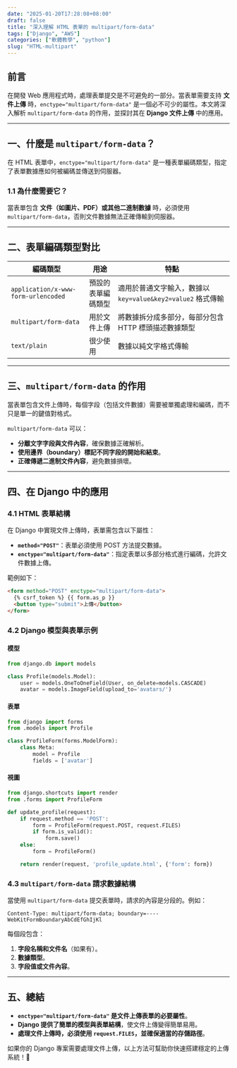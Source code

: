 ```yaml
---
date: "2025-01-20T17:28:08+08:00"
draft: false
title: "深入理解 HTML 表單的 multipart/form-data"
tags: ["Django", "AWS"]
categories: ["軟體教學", "python"]
slug: "HTML-multipart"
---
```


## 前言

在開發 Web 應用程式時，處理表單提交是不可避免的一部分。當表單需要支持 **文件上傳** 時，`enctype="multipart/form-data"` 是一個必不可少的屬性。本文將深入解析 `multipart/form-data` 的作用，並探討其在 **Django 文件上傳** 中的應用。

<!--more-->

---

## **一、什麼是 `multipart/form-data`？**

在 HTML 表單中，`enctype="multipart/form-data"` 是一種表單編碼類型，指定了表單數據應如何被編碼並傳送到伺服器。

### **1.1 為什麼需要它？**

當表單包含 **文件（如圖片、PDF）或其他二進制數據** 時，必須使用 `multipart/form-data`，否則文件數據無法正確傳輸到伺服器。

---

## **二、表單編碼類型對比**

| 編碼類型                            | 用途               | 特點                                                        |
| ----------------------------------- | ------------------ | ----------------------------------------------------------- |
| `application/x-www-form-urlencoded` | 預設的表單編碼類型 | 適用於普通文字輸入，數據以 `key=value&key2=value2` 格式傳輸 |
| `multipart/form-data`               | 用於文件上傳       | 將數據拆分成多部分，每部分包含 HTTP 標頭描述數據類型        |
| `text/plain`                        | 很少使用           | 數據以純文字格式傳輸                                        |

---

## **三、`multipart/form-data` 的作用**

當表單包含文件上傳時，每個字段（包括文件數據）需要被單獨處理和編碼，而不只是單一的鍵值對格式。

`multipart/form-data` 可以：

- **分離文字字段與文件內容**，確保數據正確解析。
- **使用邊界（boundary）標記不同字段的開始和結束**。
- **正確傳遞二進制文件內容**，避免數據損壞。

---

## **四、在 Django 中的應用**

### **4.1 HTML 表單結構**

在 Django 中實現文件上傳時，表單需包含以下屬性：

- **`method="POST"`**：表單必須使用 POST 方法提交數據。
- **`enctype="multipart/form-data"`**：指定表單以多部分格式進行編碼，允許文件數據上傳。

範例如下：

```html
<form method="POST" enctype="multipart/form-data">
  {% csrf_token %} {{ form.as_p }}
  <button type="submit">上傳</button>
</form>
```

### **4.2 Django 模型與表單示例**

#### **模型**

```python
from django.db import models

class Profile(models.Model):
    user = models.OneToOneField(User, on_delete=models.CASCADE)
    avatar = models.ImageField(upload_to='avatars/')
```

#### **表單**

```python
from django import forms
from .models import Profile

class ProfileForm(forms.ModelForm):
    class Meta:
        model = Profile
        fields = ['avatar']
```

#### **視圖**

```python
from django.shortcuts import render
from .forms import ProfileForm

def update_profile(request):
    if request.method == 'POST':
        form = ProfileForm(request.POST, request.FILES)
        if form.is_valid():
            form.save()
    else:
        form = ProfileForm()

    return render(request, 'profile_update.html', {'form': form})
```

### **4.3 `multipart/form-data` 請求數據結構**

當使用 `multipart/form-data` 提交表單時，請求的內容是分段的。例如：

```
Content-Type: multipart/form-data; boundary=----WebKitFormBoundaryAbCdEfGhIjKl
```

每個段包含：

1. **字段名稱和文件名**（如果有）。
2. **數據類型**。
3. **字段值或文件內容**。

---

## **五、總結**

- **`enctype="multipart/form-data"` 是文件上傳表單的必要屬性**。
- **Django 提供了簡單的模型與表單結構**，使文件上傳變得簡單易用。
- **處理文件上傳時，必須使用 `request.FILES`，並確保適當的存儲路徑**。

如果你的 Django 專案需要處理文件上傳，以上方法可幫助你快速搭建穩定的上傳系統！🚀
